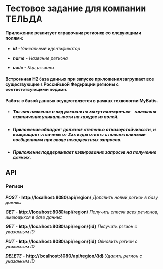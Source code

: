 # Тестовое задание для компании ТЕЛЬДА

#### Приложение реализует справочник регионов со следующими полями:
- ***id*** - *Уникальный идентификатор*

- ***name*** - *Название региона*

- ***code*** - *Код региона*

#### Встроенная H2 база данных при запуске приложения загружает все существующие в Российской Федерации регионы с соответствующими кодами.
#### Работа с базой данных осуществляется в рамках технологии MyBatis.

- ##### Так как название и код региона не могут повторяться - наложено ограничение уникальности на каждое из полей.
- ##### Приложение обладает должной степенью отказоустойчивости, и возвращает отличные от 2xx коды ответа с пояснительными сообщениями при вводе некорректных запросов. 
- ##### Приложение поддерживает кэширование запросов на получение данных.

## API

### Регион

***POST*** - **http://localhost:8080/api/region/** *Добавить новый регион в базу данных*

***GET*** - **http://localhost:8080/api/region/** *Получить список всех регионов, имеющихся в базе данных*

***GET*** - **http://localhost:8080/api/region/{id}** *Получить регион с указанным ID*

***PUT*** - **http://localhost:8080/api/region/{id}** *Обновить регион с указанным ID*

***DELETE*** - **http://localhost:8080/api/region/{id}** *Удалить регион с указанным ID*
